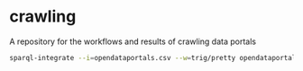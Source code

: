 # crawling
A repository for the workflows and results of crawling data portals

```bash
sparql-integrate --i=opendataportals.csv --w=trig/pretty opendataportals.sparql spo.sparql > opendataportals.ttl
```
